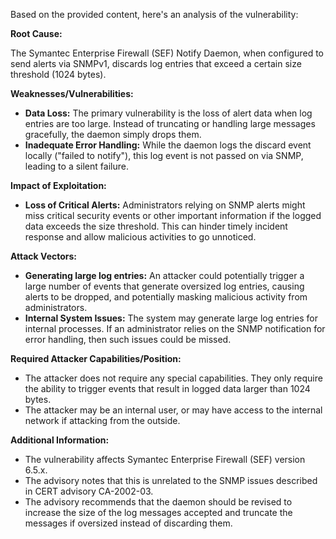 Based on the provided content, here's an analysis of the vulnerability:

**Root Cause:**

The Symantec Enterprise Firewall (SEF) Notify Daemon, when configured to send alerts via SNMPv1, discards log entries that exceed a certain size threshold (1024 bytes).

**Weaknesses/Vulnerabilities:**

*   **Data Loss:** The primary vulnerability is the loss of alert data when log entries are too large. Instead of truncating or handling large messages gracefully, the daemon simply drops them.
*   **Inadequate Error Handling:** While the daemon logs the discard event locally ("failed to notify"), this log event is not passed on via SNMP, leading to a silent failure.

**Impact of Exploitation:**

*   **Loss of Critical Alerts:**  Administrators relying on SNMP alerts might miss critical security events or other important information if the logged data exceeds the size threshold. This can hinder timely incident response and allow malicious activities to go unnoticed.

**Attack Vectors:**

*   **Generating large log entries:** An attacker could potentially trigger a large number of events that generate oversized log entries, causing alerts to be dropped, and potentially masking malicious activity from administrators.
*   **Internal System Issues:** The system may generate large log entries for internal processes. If an administrator relies on the SNMP notification for error handling, then such issues could be missed.

**Required Attacker Capabilities/Position:**

*   The attacker does not require any special capabilities. They only require the ability to trigger events that result in logged data larger than 1024 bytes.
*   The attacker may be an internal user, or may have access to the internal network if attacking from the outside.

**Additional Information:**

*   The vulnerability affects Symantec Enterprise Firewall (SEF) version 6.5.x.
*   The advisory notes that this is unrelated to the SNMP issues described in CERT advisory CA-2002-03.
*   The advisory recommends that the daemon should be revised to increase the size of the log messages accepted and truncate the messages if oversized instead of discarding them.